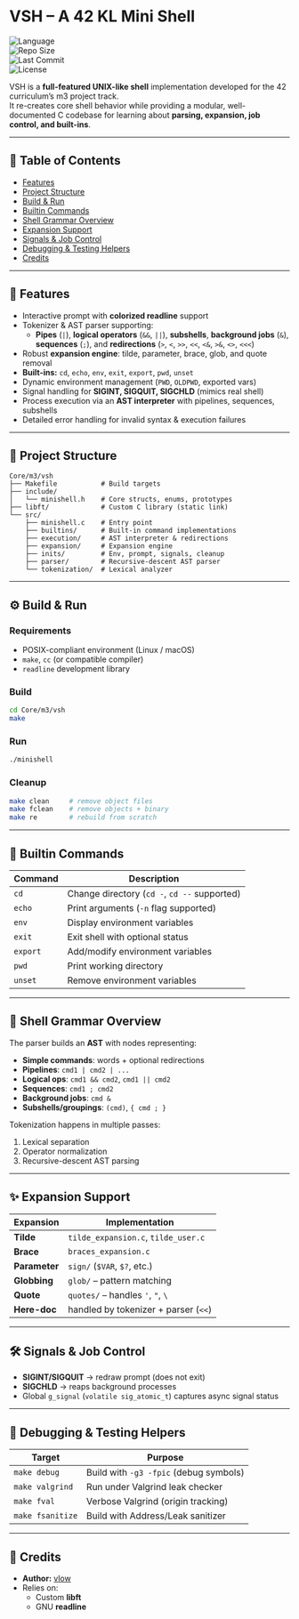 # VSH – A 42 KL Mini Shell  

![Language](https://img.shields.io/github/languages/top/vlow-dev/vsh)  
![Repo Size](https://img.shields.io/github/repo-size/vlow-dev/vsh)  
![Last Commit](https://img.shields.io/github/last-commit/vlow-dev/vsh)  
![License](https://img.shields.io/badge/license-MIT-blue)  

VSH is a **full-featured UNIX-like shell** implementation developed for the 42 curriculum’s m3 project track.  
It re-creates core shell behavior while providing a modular, well-documented C codebase for learning about **parsing, expansion, job control, and built-ins**.

---

## 📑 Table of Contents  
- [Features](#-features)  
- [Project Structure](#-project-structure)  
- [Build & Run](#️-build--run)  
- [Builtin Commands](#-builtin-commands)  
- [Shell Grammar Overview](#-shell-grammar-overview)  
- [Expansion Support](#-expansion-support)  
- [Signals & Job Control](#-signals--job-control)  
- [Debugging & Testing Helpers](#-debugging--testing-helpers)  
- [Credits](#-credits)  

---

## 🚀 Features  
- Interactive prompt with **colorized readline** support  
- Tokenizer & AST parser supporting:  
  - **Pipes** (`|`), **logical operators** (`&&`, `||`), **subshells**, **background jobs** (`&`), **sequences** (`;`), and **redirections** (`>`, `<`, `>>`, `<<`, `<&`, `>&`, `<>`, `<<<`)  
- Robust **expansion engine**: tilde, parameter, brace, glob, and quote removal  
- **Built-ins:** `cd`, `echo`, `env`, `exit`, `export`, `pwd`, `unset`  
- Dynamic environment management (`PWD`, `OLDPWD`, exported vars)  
- Signal handling for **SIGINT, SIGQUIT, SIGCHLD** (mimics real shell)  
- Process execution via an **AST interpreter** with pipelines, sequences, subshells  
- Detailed error handling for invalid syntax & execution failures  

---

## 📂 Project Structure  
```
Core/m3/vsh
├── Makefile           # Build targets
├── include/
│   └── minishell.h    # Core structs, enums, prototypes
├── libft/             # Custom C library (static link)
└── src/
    ├── minishell.c    # Entry point
    ├── builtins/      # Built-in command implementations
    ├── execution/     # AST interpreter & redirections
    ├── expansion/     # Expansion engine
    ├── inits/         # Env, prompt, signals, cleanup
    ├── parser/        # Recursive-descent AST parser
    └── tokenization/  # Lexical analyzer
```

---

## ⚙️ Build & Run  

### Requirements  
- POSIX-compliant environment (Linux / macOS)  
- `make`, `cc` (or compatible compiler)  
- `readline` development library  

### Build  
```bash
cd Core/m3/vsh
make
```

### Run  
```bash
./minishell
```

### Cleanup  
```bash
make clean     # remove object files
make fclean    # remove objects + binary
make re        # rebuild from scratch
```

---

## 🔧 Builtin Commands  

| Command   | Description |
|-----------|-------------|
| `cd`      | Change directory (`cd -`, `cd --` supported) |
| `echo`    | Print arguments (`-n` flag supported) |
| `env`     | Display environment variables |
| `exit`    | Exit shell with optional status |
| `export`  | Add/modify environment variables |
| `pwd`     | Print working directory |
| `unset`   | Remove environment variables |

---

## 🧩 Shell Grammar Overview  
The parser builds an **AST** with nodes representing:  
- **Simple commands**: words + optional redirections  
- **Pipelines**: `cmd1 | cmd2 | ...`  
- **Logical ops**: `cmd1 && cmd2`, `cmd1 || cmd2`  
- **Sequences**: `cmd1 ; cmd2`  
- **Background jobs**: `cmd &`  
- **Subshells/groupings**: `(cmd)`, `{ cmd ; }`  

Tokenization happens in multiple passes:  
1. Lexical separation  
2. Operator normalization  
3. Recursive-descent AST parsing  

---

## ✨ Expansion Support  

| Expansion   | Implementation |
|-------------|----------------|
| **Tilde**   | `tilde_expansion.c`, `tilde_user.c` |
| **Brace**   | `braces_expansion.c` |
| **Parameter** | `sign/` (`$VAR`, `$?`, etc.) |
| **Globbing** | `glob/` – pattern matching |
| **Quote**   | `quotes/` – handles `'`, `"`, `\` |
| **Here-doc** | handled by tokenizer + parser (`<<`) |

---

## 🛠️ Signals & Job Control  
- **SIGINT/SIGQUIT** → redraw prompt (does not exit)  
- **SIGCHLD** → reaps background processes  
- Global `g_signal` (`volatile sig_atomic_t`) captures async signal status  

---

## 🐞 Debugging & Testing Helpers  

| Target           | Purpose |
|------------------|---------|
| `make debug`     | Build with `-g3 -fpic` (debug symbols) |
| `make valgrind`  | Run under Valgrind leak checker |
| `make fval`      | Verbose Valgrind (origin tracking) |
| `make fsanitize` | Build with Address/Leak sanitizer |

---

## 👤 Credits  
- **Author:** [vlow](https://github.com/vlow-dev)  
- Relies on:  
  - Custom **libft**  
  - GNU **readline**  

